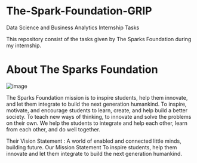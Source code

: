 # The-Spark-Foundation-GRIP
Data Science and Business Analytics Internship Tasks

This repository consist of the tasks given by The Sparks Foundation during my internship.

# About The Sparks Foundation

![image](https://user-images.githubusercontent.com/84436154/118813418-b980d780-b8cc-11eb-8e67-c982a01a7c9a.png)

The Sparks Foundation mission is to inspire students, help them innovate, and let them integrate to build the next generation humankind. To inspire, motivate, and encourage students to learn, create, and help build a better society. To teach new ways of thinking, to innovate and solve the problems on their own. We help the students to integrate and help each other, learn from each other, and do well together.

Their Vision Statement : A world of enabled and connected little minds, building future. Our Mission Statement To inspire students, help them innovate and let them integrate to build the next generation humankind.

